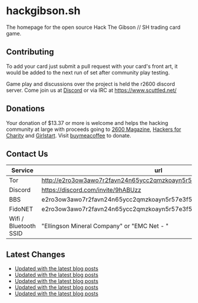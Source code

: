 # hackgibson.sh
The homepage for the open source Hack The Gibson // SH trading card game.


## Contributing

To add your card just submit a pull request with your card's front art, it would be added to the next run of set after community play testing.

Game play and discussions over the project is held the r2600 discord server. Come join us at [Discord](https://discord.com/invite/9hABUzz) or via IRC at https://www.scuttled.net/


## Donations

Your donation of $13.37 or more is welcome and helps the hacking community at large with proceeds going to [2600 Magazine](https://2600.com/), [Hackers for Charity](https://hackersforcharity.org) and [Girlstart](https://girlstart.org).  Visit [buymeacoffee](https://www.buymeacoffee.com/hackgibson.sh) to donate.


## Contact Us

Service | url
-|-
Tor | http://e2ro3ow3awo7r2favn24n65ycc2qmzkoayn5r57e3f56nvjwdcgg32ad.onion
Discord | https://discord.com/invite/9hABUzz
BBS | e2ro3ow3awo7r2favn24n65ycc2qmzkoayn5r57e3f56nvjwdcgg32ad.onion:23
FidoNET | e2ro3ow3awo7r2favn24n65ycc2qmzkoayn5r57e3f56nvjwdcgg32ad.onion:24554
Wifi / Bluetooth SSID | "Ellingson Mineral Company" or "EMC Net - <fidonet address>"

## Latest Changes
<!-- BLOG-POST-LIST:START -->
- [Updated with the latest blog posts](https://github.com/DFW2600/hackgibson.sh/commit/74d0562e1014311d45ef259baed3eee82cc8df20)
- [Updated with the latest blog posts](https://github.com/DFW2600/hackgibson.sh/commit/5fb529e30a510f3d47494bfd64000b2d3e37f7d2)
- [Updated with the latest blog posts](https://github.com/DFW2600/hackgibson.sh/commit/e69a1eab4d3e784e079fd98b4883e7037acf6e7f)
- [Updated with the latest blog posts](https://github.com/DFW2600/hackgibson.sh/commit/643fdadcdae5e93648009787cbf512067757cae8)
- [Updated with the latest blog posts](https://github.com/DFW2600/hackgibson.sh/commit/5b4cf1c28064b716a0d30d09e24777302f672d25)
<!-- BLOG-POST-LIST:END -->
